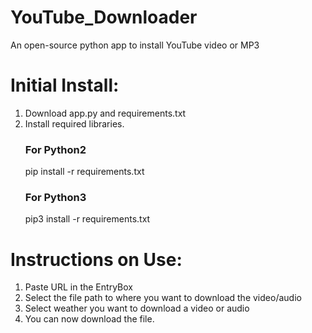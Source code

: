 # YouTube_Downloader

An open-source python app to install YouTube video or MP3  

# Initial Install:  
1. Download app.py and requirements.txt
2. Install required libraries.
    ### For Python2
    pip install -r requirements.txt
    ### For Python3
    pip3 install -r requirements.txt

# Instructions on Use:
1. Paste URL in the EntryBox
2. Select the file path to where you want to download the video/audio
3. Select weather you want to download a video or audio
4. You can now download the file.
